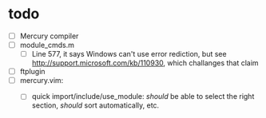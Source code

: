 todo
====

 * [ ] Mercury compiler
  * [ ] module_cmds.m
    * [ ] Line 577, it says Windows can't use error rediction, but see 
        http://support.microsoft.com/kb/110930, which challanges that claim
   
 * [ ] ftplugin
  * [ ] mercury.vim:
    * [ ] quick import/include/use_module: 
          _should_ be able to select the right section, _should_ sort automatically, etc.
        
  
